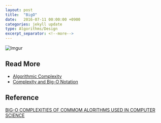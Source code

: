 ```yaml
---
layout: post
title:  "BigO"
date:   2016-07-11 00:00:00 +0900
categories: jekyll update
type: Algorithms/Design
excerpt_separator: <!--more-->
---
```

<!--more-->

![Imgur](http://i.imgur.com/CPI43K9.png)


Read More
---
- [Algorithmic Complexity][R2]
- [Complexity and Big-O Notation][R3]


Reference
---
[BIG-O COMPLEXITIES OF COMMOM ALORITHMS USED IN COMPUTER SCIENCE][R1]


[R1]: https://github.com/ro31337/bigoposter/blob/master/bigoposter.pdf
[R2]: https://www.cs.cmu.edu/~adamchik/15-121/lectures/Algorithmic%20Complexity/complexity.html
[R3]: http://pages.cs.wisc.edu/~vernon/cs367/notes/3.COMPLEXITY.html
